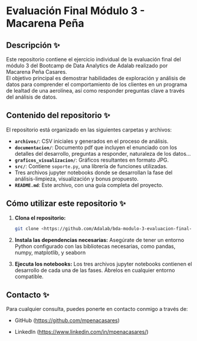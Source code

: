 # Evaluación Final Módulo 3 - Macarena Peña

## Descripción ✨

Este repositorio contiene el ejercicio individual de la evaluación final del módulo 3 del Bootcamp de Data Analytics de Adalab realizado por Macarena Peña Casares.  
El objetivo principal es demostrar habilidades de exploración y análisis de datos para comprender el comportamiento de los clientes en un programa de lealtad de una aerolínea, así como responder preguntas clave a través del análisis de datos.

## Contenido del repositorio ✨

El repositorio está organizado en las siguientes carpetas y archivos:

- **`archivos/`**: CSV iniciales y generados en el proceso de análisis.
- **`documentacion/`**: Documento pdf que incluyen el enunciado con los detalles del desarrollo, preguntas a responder, naturaleza de los datos...
- **`graficos_visualizacion/`**: Gráficos resultantes en formato JPG.
- **`src/`**: Contiene `soporte.py`, una librería de funciones utilizadas.
- Tres archivos jupyter notebooks donde se desarrollan la fase del análisis-limpieza, visualización y bonus propuesto.
- **`README.md`**: Este archivo, con una guía completa del proyecto.

## Cómo utilizar este repositorio ✨

1. **Clona el repositorio:**
   ```bash
   git clone <https://github.com/Adalab/bda-modulo-3-evaluacion-final-mpenacasares.git>
   ```
2. **Instala las dependencias necesarias:**
   Asegúrate de tener un entorno Python configurado con las bibliotecas necesarias, como pandas, numpy, matplotlib, y seaborn

3. **Ejecuta los notebooks:**
   Los tres archivos jupyter notebooks contienen el desarrollo de cada una de las fases. Ábrelos en cualquier entorno compatible.

## Contacto ✨

Para cualquier consulta, puedes ponerte en contacto conmigo a través de:

- GitHub (https://github.com/mpenacasares)

- LinkedIn (https://www.linkedin.com/in/mpenacasares/)
